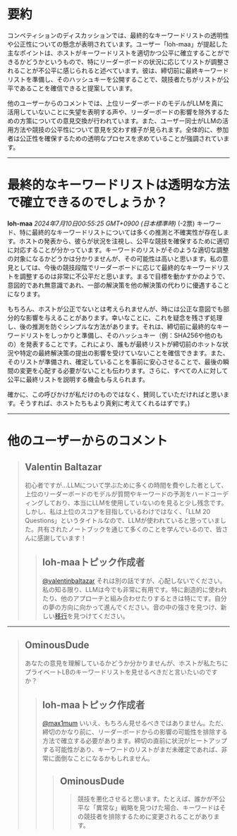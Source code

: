 # 要約 
コンペティションのディスカッションでは、最終的なキーワードリストの透明性や公正性についての懸念が表明されています。ユーザー「loh-maa」が提起した主なポイントは、ホストがキーワードリストを適切かつ公平に確立することができるかどうかというもので、特にリーダーボードの状況に応じてリストが調整されることが不公平に感じられると述べています。彼は、締切前に最終キーワードリストを準備し、そのハッシュキーを公開することで、競技者たちがリストが公平であることを確信できると提案しています。

他のユーザーからのコメントでは、上位リーダーボードのモデルがLLMを真に活用していないことに失望を表明する声や、リーダーボードの影響を除外するための方策についての意見交換が行われています。また、ユーザー同士がLLMの活用方法や競技の公平性について意見を交わす様子が見られます。全体的に、参加者は公正性を確保するための透明なプロセスを求めていることが強調されています。

---
# 最終的なキーワードリストは透明な方法で確立できるのでしょうか？
**loh-maa** *2024年7月10日00:55:25 GMT+0900 (日本標準時)* (-2票)
キーワード、特に最終的なキーワードリストについては多くの推測と不確実性が存在します。ホストの発表から、彼らが状況を注視し、公平な競技を確保するために適切に対応することが分かっています。キーワードのリストがそのような適切な調整の対象になるかどうかは分かりませんが、その可能性は高いと思います。私の意見としては、今後の競技段階でリーダーボードに応じて最終的なキーワードリストを調整するのは非常に不公平だと思います。まるで目標を動かすかのようで、意図的であれ無意識であれ、一部の解決策を他の解決策の代わりに優遇することになります。

もちろん、ホストが公正でないとは考えられませんが、時には公正な意図でも部分的な影響を与えることがあります。幸いなことに、これを疑念を残さず処理し、後の推測を防ぐシンプルな方法があります。それは、締切前に最終的なキーワードリストをしっかりと準備し、そのハッシュキー（例：SHA256や他のもの）を発表することです。これにより、誰もが最終リストが締切前のホットな状況や特定の最終解決策の提出の影響を受けていないことを確信できます。また、そのリストが準備され、確定していることを事前に安心させることで、最後の瞬間の変更を心配する必要がないことも伝わります。さらに、すべての人に対して公平に最終リストを説明する機会も与えられます。

確かに、この呼びかけが私だけのものではなく、賛同していただければと思います。そうすれば、ホストたちもより真剣に考えてくれるはずです。)

---
# 他のユーザーからのコメント
> ## Valentin Baltazar
> 
> 初心者ですが…LLMについて学ぶために多くの時間を費やした者として、上位のリーダーボードのモデルが質問やキーワードの予測をハードコーディングしており、本当にLLMを使用していないのを見ると少し残念です。しかし、私は上位のスコアを目指しているわけではなく、「LLM 20 Questions」というタイトルなので、LLMが使われていると思っていました。共有されたノートブックを通じて多くのことを学んでいるので、皆さんに感謝しています！
>
> > ## loh-maaトピック作成者
> > 
> > [@valentinbaltazar](https://www.kaggle.com/valentinbaltazar) それは別の話ですが、心配しないでください。私の知る限り、LLMは今でも非常に有用です。特に創造的に使われたり、他のアプローチと組み合わせたりするときは特にです。自分の夢の方向に向かって進んでください。音の中の強さを見つけ、新しい[移行](https://www.youtube.com/watch?v=rqdrtzCaSHw)を見つけてください。
> > 
> > 
---
> ## OminousDude
> 
> あなたの意見を理解しているかどうか分かりませんが、ホストが私たちにプライベートLBのキーワードリストを見せるべきだと言いたいのですか？
> 
> > ## loh-maaトピック作成者
> > 
> > [@max1mum](https://www.kaggle.com/max1mum) いいえ、もちろん見せるべきではありません。ただ、締切のかなり前に、リーダーボードからの影響の可能性を排除する方法で確立する必要があります。締切の直前に状況がヒートアップする可能性があり、キーワードのリストがまだ未確定であれば、非常に面倒なことになるかもしれません。
> >
> > > ## OminousDude
> > > > 競技を悪化させると思います。たとえば、誰かが不公平な「異常な」戦略を見つけた場合、キーワードはその競技者を排除するために変更されることがあります。
> > > >
